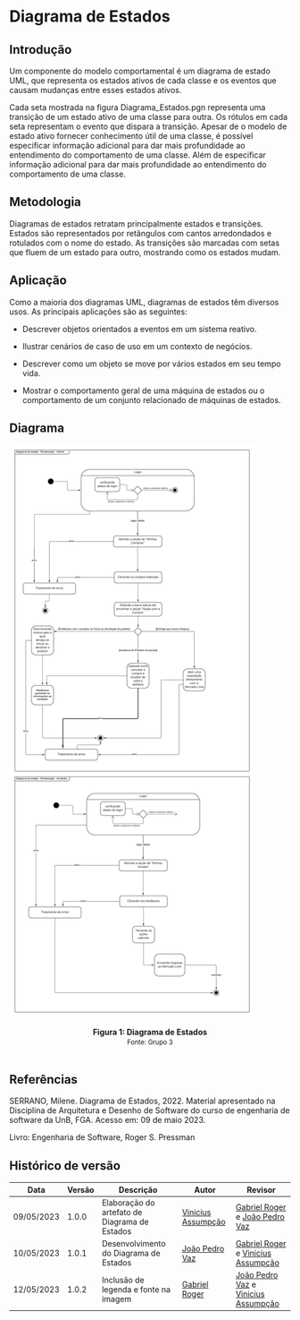 #   Diagrama de Estados

## Introdução

Um componente do modelo comportamental é um diagrama de estado UML, que representa os estados ativos de cada classe e os eventos que causam mudanças entre esses estados ativos.

Cada seta mostrada na figura Diagrama_Estados.pgn representa uma transição de um estado ativo de uma classe para outra. Os rótulos em cada seta representam o evento que dispara a transição. Apesar de o modelo de estado ativo fornecer conhecimento útil de uma classe, é possível especificar informação adicional para dar mais profundidade ao entendimento do comportamento de uma classe. Além de especificar informação adicional para dar mais profundidade ao entendimento do comportamento de uma classe. 

## Metodologia

Diagramas de estados retratam principalmente estados e transições. Estados são representados por retângulos com cantos arredondados e rotulados com o nome do estado. As transições são marcadas com setas que fluem de um estado para outro, mostrando como os estados mudam.

## Aplicação

Como a maioria dos diagramas UML, diagramas de estados têm diversos usos. As principais aplicações são as seguintes:

* Descrever objetos orientados a eventos em um sistema reativo.

* Ilustrar cenários de caso de uso em um contexto de negócios.

* Descrever como um objeto se move por vários estados em seu tempo vida.

* Mostrar o comportamento geral de uma máquina de estados ou o comportamento de um conjunto relacionado de máquinas de estados.

## Diagrama

![Diagrama de Estados](/docs/Assets/diagramasAgeisImg/Diagrama_De_Estados.png)

<figcaption align='center'>
  <b>Figura 1: Diagrama de Estados</b>
  </br>
  <small>Fonte: Grupo 3</small>
</figcaption>
</br>

## Referências

SERRANO, Milene. Diagrama de Estados, 2022. Material apresentado na Disciplina de Arquitetura e Desenho de Software do curso de engenharia de software da UnB, FGA. Acesso em: 09 de maio 2023.

Livro: Engenharia de Software, Roger S. Pressman

## Histórico de versão

Data | Versão |Descrição |Autor | Revisor
-----|--------|----------|------|--------
| 09/05/2023 | 1.0.0 | Elaboração do artefato de Diagrama de Estados | [Vinicius Assumpção](https://github.com/viniman27) | [Gabriel Roger](https://github.com/GabrielRoger07) e [João Pedro Vaz](https://github.com/JoaoPedro0803) |
| 10/05/2023 | 1.0.1 | Desenvolvimento do Diagrama de Estados | [João Pedro Vaz](https://github.com/JoaoPedro0803) | [Gabriel Roger](https://github.com/GabrielRoger07) e [Vinicius Assumpção](https://github.com/viniman27) | 
| 12/05/2023 | 1.0.2 | Inclusão de legenda e fonte na imagem | [Gabriel Roger](https://github.com/GabrielRoger07) | [João Pedro Vaz](https://github.com/JoaoPedro0803) e [Vinicius Assumpção](https://github.com/viniman27)
